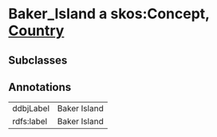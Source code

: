 # Baker_Island a skos:Concept, [Country](/0.1/Country)

## Subclasses

## Annotations

|||
|-----|-----|
|ddbjLabel|Baker Island|
|rdfs:label|Baker Island|

